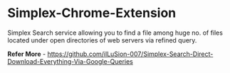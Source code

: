 # Simplex-Chrome-Extension
Simplex Search service allowing you to find a file among huge no. of files located under open directories of web servers via refined query.

<b>Refer More</b> - https://github.com/ilLuSion-007/Simplex-Search-Direct-Download-Everything-Via-Google-Queries
